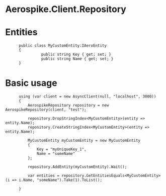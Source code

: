 # Aerospike.Client.Repository

# Entities
          public class MyCustomEntity:IAeroEntity
          {
                    public string Key { get; set; }
                    public string Name { get; set; }
          }
    
# Basic usage

          using (var client = new AsyncClient(null, "localhost", 3000))
          {
              AerospikeRepository repository = new AerospikeRepository(client, "test");
          
              repository.DropStringIndex<MyCustomEntity>(entity => entity.Name);
              repository.CreateStringIndex<MyCustomEntity>(entity => entity.Name);
          
              MyCustomEntity myCustomEntity = new MyCustomEntity
              {
                  Key = "myUniqueKey_1",
                  Name = "someName"
              };
          
              repository.AddEntity(myCustomEntity).Wait();
          
              var entities = repository.GetEntitiesEquals<MyCustomEntity>(i => i.Name, "someName").Take(1).ToList();
          
          }

